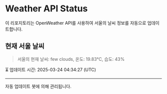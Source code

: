 
# Weather API Status

이 리포지토리는 OpenWeather API를 사용하여 서울의 날씨 정보를 자동으로 업데이트합니다.

## 현재 서울 날씨
> 서울의 현재 날씨: few clouds, 온도: 19.83°C, 습도: 43%

⏳ 업데이트 시간: 2025-03-24 04:34:27 (UTC)

---
자동 업데이트 봇에 의해 관리됩니다.
